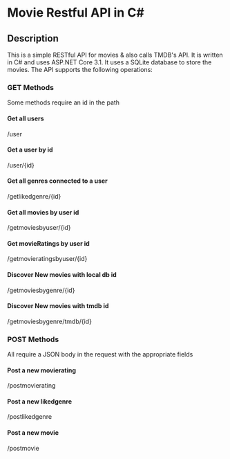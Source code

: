 # Movie Restful API in C#
## Description
This is a simple RESTful API for movies & also calls TMDB's API. It is written in C# and uses ASP.NET Core 3.1. It uses a SQLite database to store the movies. The API supports the following operations:
### GET Methods
Some methods require an id in the path

#### Get all users
/user
#### Get a user by id
/user/{id}
#### Get all genres connected to a user
/getlikedgenre/{id}
#### Get all movies by user id
/getmoviesbyuser/{id}
#### Get movieRatings by user id
/getmovieratingsbyuser/{id}
#### Discover New movies with local db id
/getmoviesbygenre/{id}
#### Discover New movies with tmdb id
/getmoviesbygenre/tmdb/{id}

### POST Methods
All require a JSON body in the request with the appropriate fields

#### Post a new movierating
/postmovierating
#### Post a new likedgenre
/postlikedgenre
#### Post a new movie
/postmovie
